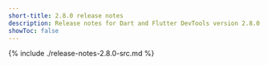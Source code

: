 ```yaml
---
short-title: 2.8.0 release notes
description: Release notes for Dart and Flutter DevTools version 2.8.0.
showToc: false
---
```


{% include ./release-notes-2.8.0-src.md %}
